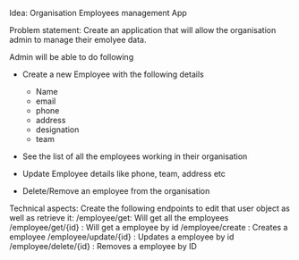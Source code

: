 Idea: Organisation Employees management App

Problem statement: Create an application that will allow the organisation admin to manage their emolyee data.

Admin will be able to do following
- Create a new Employee with the following details
    - Name
    - email
    - phone
    - address
    - designation
    - team

- See the list of all the employees working in their organisation
- Update Employee details like phone, team, address etc
- Delete/Remove an employee from the organisation

Technical aspects: 
Create the following endpoints to edit that user object as well as retrieve it:
/employee/get: Will get all the employees
/employee/get/{id} : Will get a employee by id
/employee/create : Creates a employee
/employee/update/{id} : Updates a employee by id
/employee/delete/{id} : Removes a employee by ID